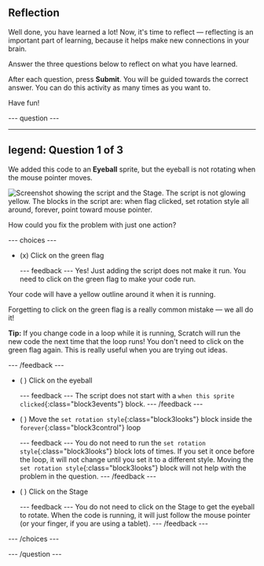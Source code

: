 ## Reflection

Well done, you have learned a lot! Now, it's time to reflect — reflecting is an important part of learning, because it helps make new connections in your brain.

Answer the three questions below to reflect on what you have learned.

After each question, press **Submit**. You will be guided towards the correct answer. You can do this activity as many times as you want to.

Have fun!

--- question ---

---
legend: Question 1 of 3
---

We added this code to an **Eyeball** sprite, but the eyeball is not rotating when the mouse pointer moves.

![Screenshot showing the script and the Stage. The script is not glowing yellow. The blocks in the script are: when flag clicked, set rotation style all around, forever, point toward mouse pointer.](images/code-not-running.png)

How could you fix the problem with just one action?

--- choices ---

- (x) Click on the green flag

  --- feedback --- Yes! Just adding the script does not make it run. You need to click on the green flag to make your code run.

Your code will have a yellow outline around it when it is running.

Forgetting to click on the green flag is a really common mistake — we all do it!

**Tip:** If you change code in a loop while it is running, Scratch will run the new code the next time that the loop runs! You don't need to click on the green flag again. This is really useful when you are trying out ideas.

  --- /feedback ---

- ( ) Click on the eyeball

  --- feedback --- The script does not start with a `when this sprite clicked`{:class="block3events"} block. --- /feedback ---

- ( ) Move the `set rotation style`{:class="block3looks"} block inside the `forever`{:class="block3control"} loop

  --- feedback --- You do not need to run the `set rotation style`{:class="block3looks"} block lots of times. If you set it once before the loop, it will not change until you set it to a different style. Moving the `set rotation style`{:class="block3looks"} block will not help with the problem in the question. --- /feedback ---

- ( ) Click on the Stage

  --- feedback --- You do not need to click on the Stage to get the eyeball to rotate. When the code is running, it will just follow the mouse pointer (or your finger, if you are using a tablet). --- /feedback ---

--- /choices ---

--- /question ---
